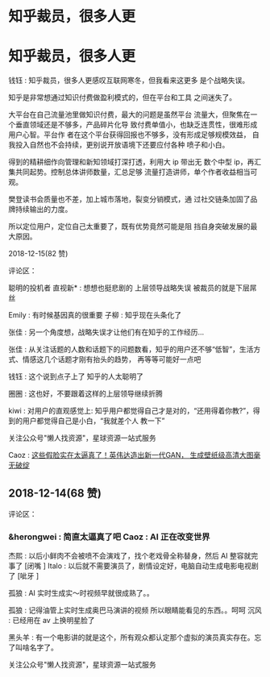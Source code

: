 # 知乎裁员，很多人更

# 知乎裁员，很多人更

钱钰 : 知乎裁员，很多人更感叹互联网寒冬，但我看来这更多 是个战略失误。

知乎是非常想通过知识付费做盈利模式的，但在平台和工具 之间迷失了。

大平台在自己流量池里做知识付费，最大的问题是虽然平台 流量大，但聚焦在一个垂直领域还是不够多，产品碎片化导 致付费单值小，也缺乏连贯性，很难形成用户心智。平台作 者在这个平台获得回报也不够多，没有形成足够规模效益， 自我投入自然也不会持续，更别说开放语境下还要应付各种 喷子和小白。

得到的精耕细作向管理和新知领域打深打透，利用大 ip 带出无 数个中型 ip，再汇集共同起势。控制总体讲师数量，汇总足够 流量打造讲师，单个作者收益相当可观。

樊登读书会质量也不差，加上城市落地，裂变分销模式，通 过社交链条加固了品牌持续输出的力度。

所以定位用户，定位自己太重要了，既有优势竟然可能是阻 挡自身突破发展的最大原因。

2018-12-15(82 赞)

评论区：

聪明的投机者 直视新* : 想想也挺悲剧的 上层领导战略失误 被裁员的就是下层屌丝

Emily : 有时候基因真的很重要 子柳 : 知乎现在头条化了

张佳 : 另一个角度想，战略失误才让他们有在知乎的工作经历…

张佳 : 从关注话题的人数和话题下的问题数看，知乎的用户还不够“低智”，生活方式、情感这几个话题才刚有抬头的趋势， 再等等可能好一点吧

钱钰 : 这个说到点子上了 知乎的人太聪明了

圈圈 : 这也好，不要跟着这样的上层领导继续折腾

kiwi : 对用户的直观感觉上: 知乎用户都觉得自己才是对的，“还用得着你教?”，得到的用户都觉得自己是小白，“我就差个人 教一下”

关注公众号"懒人找资源"，星球资源一站式服务

Caoz : [这些假脸实在太逼真了！英伟达造出新一代](https://mp.weixin.qq.com/s/y9h6xkK9Keq4UrdpGJS-4Q)[GAN](https://mp.weixin.qq.com/s/y9h6xkK9Keq4UrdpGJS-4Q)[， 生成壁纸级高清大图毫无破绽](https://mp.weixin.qq.com/s/y9h6xkK9Keq4UrdpGJS-4Q)

## 2018-12-14(68 赞)

评论区：

### &herongwei : 简直太逼真了吧 Caoz : AI 正在改变世界

杰熙 : 以后小鲜肉不会被喷不会演戏了，找个老戏骨全称替身，然后 AI 整容就完事了 [闭嘴 ] Italo : 以后就不需要演员了，剧情设定好，电脑自动生成电影电视剧了 [呲牙 ]

孤狼 : AI 实时生成实～时视频早就很成熟了。。

孤狼 : 记得油管上实时生成奥巴马演讲的视频 所以眼睛能看见的东西。。呵呵 沉风 : 已经用在 av 上换明星脸了

黑头羊 : 有一个电影讲的就是这个，所有观众都认定那个虚拟的演员真实存在。忘了叫啥名字了。

关注公众号"懒人找资源"，星球资源一站式服务